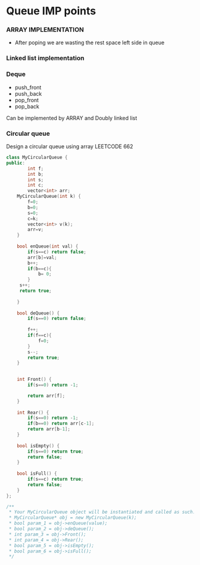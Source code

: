 # Queue IMP points

### ARRAY IMPLEMENTATION

- After poping we are wasting the rest space left side in queue

### Linked list implementation

### Deque

- push_front
- push_back
- pop_front
- pop_back

Can be implemented by ARRAY and Doubly linked list

### Circular queue

Design a circular queue using array LEETCODE 662

```cpp
class MyCircularQueue {
public:
        int f;
        int b;
        int s;
        int c;
        vector<int> arr;
    MyCircularQueue(int k) {
        f=0;
        b=0;
        s=0;
        c=k;
        vector<int> v(k);
        arr=v;
    }
    
    bool enQueue(int val) {
        if(s==c) return false;
        arr[b]=val;
        b++;
        if(b==c){
            b= 0;
        }
     s++;
     return true;
    
    }
    
    bool deQueue() {
        if(s==0) return false;
        
        f++;
        if(f==c){
            f=0;
        }
        s--;
        return true;
    }

    
    int Front() {
        if(s==0) return -1;

        return arr[f];
    }
    
    int Rear() {
        if(s==0) return -1;
        if(b==0) return arr[c-1];
        return arr[b-1];
    }
    
    bool isEmpty() {
        if(s==0) return true;
        return false;
    }
    
    bool isFull() {
        if(s==c) return true;
        return false;
    }
};

/**
 * Your MyCircularQueue object will be instantiated and called as such:
 * MyCircularQueue* obj = new MyCircularQueue(k);
 * bool param_1 = obj->enQueue(value);
 * bool param_2 = obj->deQueue();
 * int param_3 = obj->Front();
 * int param_4 = obj->Rear();
 * bool param_5 = obj->isEmpty();
 * bool param_6 = obj->isFull();
 */
```
